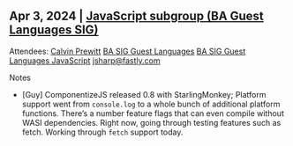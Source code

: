 ## Apr 3, 2024 | [JavaScript subgroup (BA Guest Languages SIG)](https://www.google.com/calendar/event?eid=NmQ0NzY0cW9hYXFsc3FiaW41YjBxOGpyc21fMjAyNDA0MDNUMTcwMDAwWiBjYWx2aW5AamFmbGFicy5jb20)

Attendees: [Calvin Prewitt](mailto:calvin@jaflabs.com) [BA SIG Guest Languages](mailto:ba-sig-guest-languages@googlegroups.com) [BA SIG Guest Languages JavaScript](mailto:ba-sig-guest-languages-javascript@googlegroups.com) [jsharp@fastly.com](mailto:jsharp@fastly.com)

Notes

* \[Guy\] ComponentizeJS released 0.8 with StarlingMonkey; Platform support went from `console.log` to a whole bunch of additional platform functions. There’s a number feature flags that can even compile without WASI dependencies. Right now, going through testing features such as fetch. Working through `fetch` support today.
